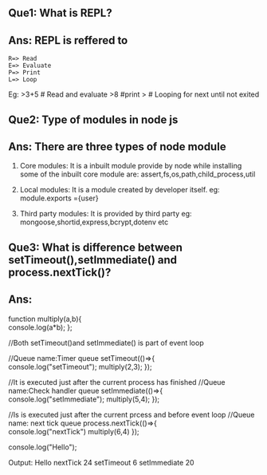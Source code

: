 ## Que1: What is REPL?
## Ans: REPL is reffered to
    R=> Read
    E=> Evaluate
    P=> Print
    L=> Loop

Eg: >3+5 # Read and evaluate
    >8   #print
    >    # Looping for next until not exited

## Que2: Type of modules in node js
## Ans: There are three types of node module

1. Core modules: It is a inbuilt module provide by node while installing
some of the inbuilt core module are: assert,fs,os,path,child_process,util

2. Local modules: It is a module created by developer itself.
eg: module.exports ={user}

3. Third party modules: It is provided by third party
eg: mongoose,shortid,express,bcrypt,dotenv etc

## Que3: What is difference between setTimeout(),setImmediate() and process.nextTick()?
## Ans: 
  
function multiply(a,b){     
   console.log(a*b);
};

//Both setTimeout()and setImmediate() is part of event loop

//Queue name:Timer queue
setTimeout(()=>{    
    console.log("setTimeout");
    multiply(2,3);
});

//It is executed just after the current process has finished
//Queue name:Check handler queue
setImmediate(()=>{   
    console.log("setImmediate");
    multiply(5,4);
});

//Is is executed just after the current prcess and before event loop
//Queue name: next tick queue
process.nextTick(()=>{    
    console.log("nextTick")
    multiply(6,4)
});


console.log("Hello");

Output: Hello
        nextTick
        24
        setTimeout
        6
        setImmediate
        20

